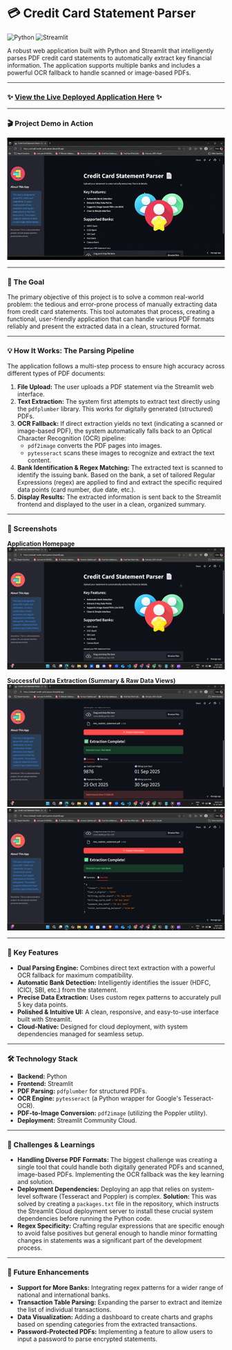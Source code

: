 # 💳 Credit Card Statement Parser

![Python](https://img.shields.io/badge/Python-3.11+-blue.svg)
![Streamlit](https://img.shields.io/badge/Streamlit-1.30.0-red.svg)

A robust web application built with Python and Streamlit that intelligently parses PDF credit card statements to automatically extract key financial information. The application supports multiple banks and includes a powerful OCR fallback to handle scanned or image-based PDFs.

---

### ✨ **[View the Live Deployed Application Here](https://ashaaf-credit-card-parser.streamlit.app)** ✨

---

### 🎬 Project Demo in Action

![Project Demo GIF](docs/demo.gif)

---

### 🎯 The Goal

The primary objective of this project is to solve a common real-world problem: the tedious and error-prone process of manually extracting data from credit card statements. This tool automates that process, creating a functional, user-friendly application that can handle various PDF formats reliably and present the extracted data in a clean, structured format.

---

### 💡 How It Works: The Parsing Pipeline

The application follows a multi-step process to ensure high accuracy across different types of PDF documents:

1.  **File Upload:** The user uploads a PDF statement via the Streamlit web interface.
2.  **Text Extraction:** The system first attempts to extract text directly using the `pdfplumber` library. This works for digitally generated (structured) PDFs.
3.  **OCR Fallback:** If direct extraction yields no text (indicating a scanned or image-based PDF), the system automatically falls back to an Optical Character Recognition (OCR) pipeline:
    * `pdf2image` converts the PDF pages into images.
    * `pytesseract` scans these images to recognize and extract the text content.
4.  **Bank Identification & Regex Matching:** The extracted text is scanned to identify the issuing bank. Based on the bank, a set of tailored Regular Expressions (regex) are applied to find and extract the specific required data points (card number, due date, etc.).
5.  **Display Results:** The extracted information is sent back to the Streamlit frontend and displayed to the user in a clean, organized summary.

---

### 📸 Screenshots

**Application Homepage**
![Main Page Screenshot](docs/screenshot-main.png)

**Successful Data Extraction (Summary & Raw Data Views)**
![Results Page 1 Screenshot](docs/screenshot-results1.png)
![Results Page 2 Screenshot](docs/screenshot-results2.png)

---

### 🌟 Key Features

-   **Dual Parsing Engine:** Combines direct text extraction with a powerful OCR fallback for maximum compatibility.
-   **Automatic Bank Detection:** Intelligently identifies the issuer (HDFC, ICICI, SBI, etc.) from the statement.
-   **Precise Data Extraction:** Uses custom regex patterns to accurately pull 5 key data points.
-   **Polished & Intuitive UI:** A clean, responsive, and easy-to-use interface built with Streamlit.
-   **Cloud-Native:** Designed for cloud deployment, with system dependencies managed for seamless setup.

---

### 🛠️ Technology Stack

-   **Backend:** Python
-   **Frontend:** Streamlit
-   **PDF Parsing:** `pdfplumber` for structured PDFs.
-   **OCR Engine:** `pytesseract` (a Python wrapper for Google's Tesseract-OCR).
-   **PDF-to-Image Conversion:** `pdf2image` (utilizing the Poppler utility).
-   **Deployment:** Streamlit Community Cloud.

---

### 🧗 Challenges & Learnings

-   **Handling Diverse PDF Formats:** The biggest challenge was creating a single tool that could handle both digitally generated PDFs and scanned, image-based PDFs. Implementing the OCR fallback was the key learning and solution.
-   **Deployment Dependencies:** Deploying an app that relies on system-level software (Tesseract and Poppler) is complex. **Solution:** This was solved by creating a `packages.txt` file in the repository, which instructs the Streamlit Cloud deployment server to install these crucial system dependencies before running the Python code.
-   **Regex Specificity:** Crafting regular expressions that are specific enough to avoid false positives but general enough to handle minor formatting changes in statements was a significant part of the development process.

---

### 🚀 Future Enhancements

-   **Support for More Banks:** Integrating regex patterns for a wider range of national and international banks.
-   **Transaction Table Parsing:** Expanding the parser to extract and itemize the list of individual transactions.
-   **Data Visualization:** Adding a dashboard to create charts and graphs based on spending categories from the extracted transactions.
-   **Password-Protected PDFs:** Implementing a feature to allow users to input a password to parse encrypted statements.


